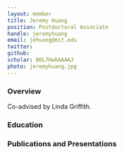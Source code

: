 ```yaml
---
layout: member
title: Jeremy Huang
position: Postdoctoral Associate
handle: jeremyhuang
email: jehuang@mit.edu
twitter: 
github: 
scholar: B0L7HwkAAAAJ
photo: jeremyhuang.jpg 
---
```


### Overview
Co-advised by Linda Griffith. 

### Education

### Publications and Presentations